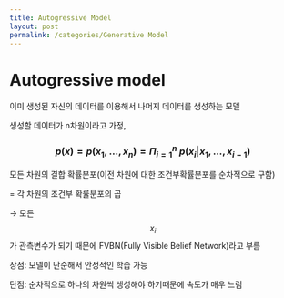 ```yaml
---
title: Autogressive Model
layout: post
permalink: /categories/Generative Model
---
```


# Autogressive model

이미 생성된 자신의 데이터를 이용해서 나머지 데이터를 생성하는 모델

생성할 데이터가 n차원이라고 가정,

### $$p(x)=p(x_1,\dots,x_n)=\Pi_{i=1}^n\ p(x_i|x_1,\dots,x_{i-1})$$

모든 차원의 결합 확률분포(이전 차원에 대한 조건부확률분포를 순차적으로 구함)

= 각 차원의 조건부 확률분포의 곱

→ 모든 $$x_i$$가 관측변수가 되기 때문에 FVBN(Fully Visible Belief Network)라고 부름

장점: 모델이 단순해서 안정적인 학습 가능

단점: 순차적으로 하나의 차원씩 생성해야 하기때문에 속도가 매우 느림
